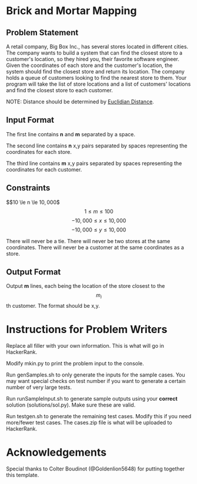 # Brick and Mortar Mapping

## Problem Statement

A retail company, Big Box Inc., has several stores located in different cities. The company wants to build a system that can find the closest store to a customer's location, so they hired you, their favorite software engineer. Given the coordinates of each store and the customer's location, the system should find the closest store and return its location. The company holds a queue of customers looking to find the nearest store to them. Your program will take the list of store locations and a list of customers' locations and find the closest store to each customer.

NOTE: Distance should be determined by [Euclidian Distance](https://www.cuemath.com/euclidean-distance-formula/).

## Input Format

The first line contains **n** and **m** separated by a space.

The second line contains **n** x,y pairs separated by spaces representing the coordinates for each store.

The third line contains **m** x,y pairs separated by spaces representing the coordinates for each customer.

## Constraints

$$10 \le n \le $10,000$$
$$1 \le m \le 100$$
$$-10,000 \le x \le 10,000$$
$$-10,000 \le y \le 10,000$$

There will never be a tie. There will never be two stores at the same coordinates. There will never be a customer at the same coordinates as a store.

## Output Format

Output **m** lines, each being the location of the store closest to the $$m_i$$th customer. The format should be x,y.

# Instructions for Problem Writers

Replace all filler with your own information. This is what will go in HackerRank.

Modify mkin.py to print the problem input to the console.

Run genSamples.sh to only generate the inputs for the sample cases. You may want special checks on test number if you want to generate a certain number of very large tests. 

Run runSampleInput.sh to generate sample outputs using your **correct** solution (solutions/sol.py). Make sure these are valid.

Run testgen.sh to generate the remaining test cases. Modify this if you need more/fewer test cases. The cases.zip file is what will be uploaded to HackerRank. 

# Acknowledgements

Special thanks to Colter Boudinot (@Goldenlion5648) for putting together this template.